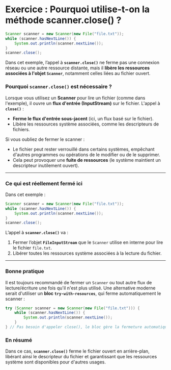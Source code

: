# Exercice : Pourquoi utilise-t-on la méthode scanner.close() ?

  ```java
  Scanner scanner = new Scanner(new File("file.txt"));
  while (scanner.hasNextLine()) {
      System.out.println(scanner.nextLine());
  }
  scanner.close();
  ```


Dans cet exemple, l’appel à **`scanner.close()`** ne ferme pas une connexion réseau ou une autre ressource distante, mais il **libère les ressources associées à l'objet `Scanner`**, notamment celles liées au fichier ouvert.

### **Pourquoi `scanner.close()` est nécessaire ?**
Lorsque vous utilisez un **Scanner** pour lire un fichier (comme dans l'exemple), il ouvre un **flux d'entrée (InputStream)** sur le fichier. L'appel à **`close()`** :
- **Ferme le flux d'entrée sous-jacent** (ici, un flux basé sur le fichier).
- Libère les ressources système associées, comme les descripteurs de fichiers.

Si vous oubliez de fermer le scanner :
- Le fichier peut rester verrouillé dans certains systèmes, empêchant d'autres programmes ou opérations de le modifier ou de le supprimer.
- Cela peut provoquer une **fuite de ressources** (le système maintient un descripteur inutilement ouvert).

---

### **Ce qui est réellement fermé ici**
Dans cet exemple :
```java
Scanner scanner = new Scanner(new File("file.txt"));
while (scanner.hasNextLine()) {
    System.out.println(scanner.nextLine());
}
scanner.close();
```
L’appel à **`scanner.close()`** va :
1. Fermer l’objet **`FileInputStream`** que le `Scanner` utilise en interne pour lire le fichier `file.txt`.
2. Libérer toutes les ressources système associées à la lecture du fichier.

---

### **Bonne pratique**
Il est toujours recommandé de fermer un `Scanner` ou tout autre flux de lecture/écriture une fois qu'il n'est plus utilisé. Une alternative moderne serait d'utiliser un **bloc `try-with-resources`**, qui ferme automatiquement le scanner :
```java
try (Scanner scanner = new Scanner(new File("file.txt"))) {
    while (scanner.hasNextLine()) {
        System.out.println(scanner.nextLine());
    }
} // Pas besoin d'appeler close(), le bloc gère la fermeture automatiquement.
```

### **En résumé**
Dans ce cas, **`scanner.close()`** ferme le fichier ouvert en arrière-plan, libérant ainsi le descripteur du fichier et garantissant que les ressources système sont disponibles pour d'autres usages.
